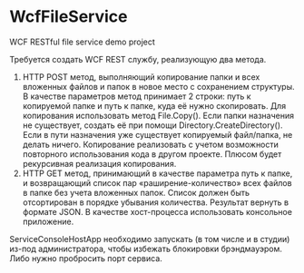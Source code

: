 # WcfFileService
WCF RESTful file service demo project

Требуется создать WCF REST службу, реализующую два метода.
1) HTTP POST метод, выполняющий копирование папки и всех вложенных файлов и папок в новое место с сохранением структуры. В качестве параметров метод принимает 2 строки: путь к копируемой папке и путь к папке, куда её нужно скопировать.
Для копирования использовать метод File.Copy(). Если папки назначения не существует, создать её при помощи Directory.CreateDirectory(). Если в пути назначения уже существует копируемый файл/папка, не делать ничего. 
Копирование реализовать с учетом возможности повторного использования кода в другом проекте.
Плюсом будет рекурсивная реализация копирования. 
2) HTTP GET метод, принимающий в качестве параметра путь к папке, и возвращающий список пар «раширение-количество» всех файлов в папке без учета вложенных папок. Список должен быть отсортирован в порядке убывания количества.
Результат вернуть в формате JSON.
В качестве хост-процесса использовать консольное приложение.

ServiceConsoleHostApp необходимо запускать (в том числе и в студии) из-под администратора, чтобы избежать блокировки брэндмауэром.
Либо нужно пробросить порт сервиса.
